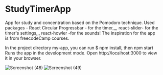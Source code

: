 # StudyTimerApp
App for study and concentration based on the Pomodoro technique.
Used packages - React Circular Progressbar - for the timer,,,, react-slider- for the timer's settings,,, react-howler -for the sounds!
The inspiration for the app is from freecodeCamp courses.

In the project directory my-app, you can run $ npm install, then
npm start Runs the app in the development mode. Open http://localhost:3000 to view it in your browser.


![Screenshot (48)](https://user-images.githubusercontent.com/98125126/201408164-a031847e-29a3-4d8f-9a4f-87146e4f773f.png)
![Screenshot (49)](https://user-images.githubusercontent.com/98125126/201408186-501fae0f-6bbe-4999-9e28-f9e845390ef1.png)
